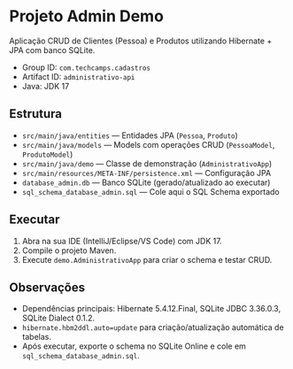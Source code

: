 # Projeto Admin Demo

Aplicação CRUD de Clientes (Pessoa) e Produtos utilizando Hibernate + JPA com banco SQLite.

- Group ID: `com.techcamps.cadastros`
- Artifact ID: `administrativo-api`
- Java: JDK 17

## Estrutura
- `src/main/java/entities` — Entidades JPA (`Pessoa`, `Produto`)
- `src/main/java/models` — Models com operações CRUD (`PessoaModel`, `ProdutoModel`)
- `src/main/java/demo` — Classe de demonstração (`AdministrativoApp`)
- `src/main/resources/META-INF/persistence.xml` — Configuração JPA
- `database_admin.db` — Banco SQLite (gerado/atualizado ao executar)
- `sql_schema_database_admin.sql` — Cole aqui o SQL Schema exportado

## Executar
1. Abra na sua IDE (IntelliJ/Eclipse/VS Code) com JDK 17.
2. Compile o projeto Maven.
3. Execute `demo.AdministrativoApp` para criar o schema e testar CRUD.

## Observações
- Dependências principais: Hibernate 5.4.12.Final, SQLite JDBC 3.36.0.3, SQLite Dialect 0.1.2.
- `hibernate.hbm2ddl.auto=update` para criação/atualização automática de tabelas.
- Após executar, exporte o schema no SQLite Online e cole em `sql_schema_database_admin.sql`.

